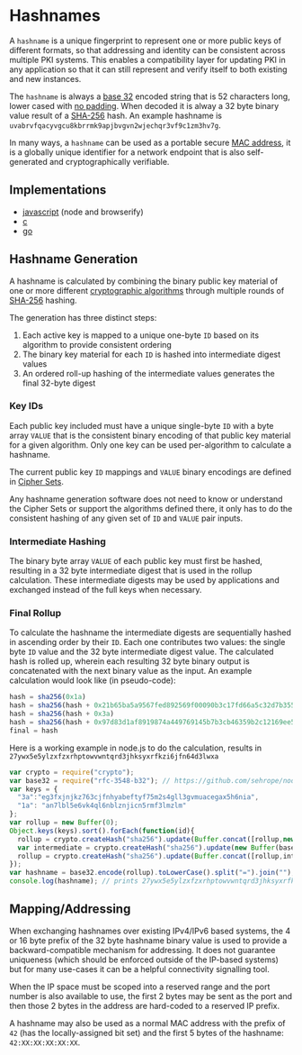 # Hashnames

A `hashname` is a unique fingerprint to represent one or more public keys of different formats, so that addressing and identity can be consistent across multiple PKI systems. This enables a compatibility layer for updating PKI in any application so that it can still represent and verify itself to both existing and new instances.

The `hashname` is always a [base 32](http://tools.ietf.org/html/rfc4648) encoded string that is 52 characters long, lower cased with [no padding](http://tools.ietf.org/html/rfc4648#section-3.2).  When decoded it is alway a 32 byte binary value result of a [SHA-256](http://en.wikipedia.org/wiki/SHA-2) hash.  An example hashname is `uvabrvfqacyvgcu8kbrrmk9apjbvgvn2wjechqr3vf9c1zm3hv7g`.

In many ways, a `hashname` can be used as a portable secure [MAC address](http://en.wikipedia.org/wiki/MAC_address), it is a globally unique identifier for a network endpoint that is also self-generated and cryptographically verifiable.

## Implementations

* [javascript](https://github.com/telehash/hashname) (node and browserify)
* [c](https://github.com/telehash/telehash-c/blob/master/src/lib/hashname.c)
* [go](https://github.com/telehash/gogotelehash/tree/master/hashname)

## Hashname Generation

A hashname is calculated by combining the binary public key material of one or more different [cryptographic algorithms](http://en.wikipedia.org/wiki/Public-key_cryptography) through multiple rounds of [SHA-256](http://en.wikipedia.org/wiki/SHA-2) hashing.  

The generation has three distinct steps:

1. Each active key is mapped to a unique one-byte `ID` based on its algorithm to provide consistent ordering
2. The binary key material for each `ID` is hashed into intermediate digest values
3. An ordered roll-up hashing of the intermediate values generates the final 32-byte digest

### Key IDs

Each public key included must have a unique single-byte `ID` with a byte array `VALUE` that is the consistent binary encoding of that public key material for a given algorithm. Only one key can be used per-algorithm to calculate a hashname.

The current public key `ID` mappings and `VALUE` binary encodings are defined in [Cipher Sets](../e3x/cs/).

Any hashname generation software does not need to know or understand the Cipher Sets or support the algorithms defined there, it only has to do the consistent hashing of any given set of `ID` and `VALUE` pair inputs.

### Intermediate Hashing

The binary byte array `VALUE` of each public key must first be hashed, resulting in a 32 byte intermediate digest that is used in the rollup calculation.  These intermediate digests may be used by applications and exchanged instead of the full keys when necessary.

### Final Rollup

To calculate the hashname the intermediate digests are sequentially hashed in ascending order by their `ID`. Each one contributes two values: the single byte `ID` value and the 32 byte intermediate digest value. The calculated hash is rolled up, wherein each resulting 32 byte binary output is concatenated with the next binary value as the input. An example calculation would look like (in pseudo-code):

```js
hash = sha256(0x1a)
hash = sha256(hash + 0x21b65ba5a9567fed892569f00090b3c17fd66a5c32d7b355940088605fa7f350)
hash = sha256(hash + 0x3a)
hash = sha256(hash + 0x97d83d1af8919874a449769145b7b3cb46359b2c12169ee53e683477bec47101)
final = hash
```

Here is a working example in node.js to do the calculation, results in `27ywx5e5ylzxfzxrhptowvwntqrd3jhksyxrfkzi6jfn64d3lwxa`

```js
var crypto = require("crypto");
var base32 = require("rfc-3548-b32"); // https://github.com/sehrope/node-rfc-3548-b32
var keys = {
  "3a":"eg3fxjnjkz763cjfnhyabeftyf75m2s4gll3gvmuacegax5h6nia",
  "1a": "an7lbl5e6vk4ql6nblznjicn5rmf3lmzlm"
};
var rollup = new Buffer(0);
Object.keys(keys).sort().forEach(function(id){
  rollup = crypto.createHash("sha256").update(Buffer.concat([rollup,new Buffer(id,"hex")])).digest();
  var intermediate = crypto.createHash("sha256").update(new Buffer(base32.decode(keys[id]),"binary")).digest();
  rollup = crypto.createHash("sha256").update(Buffer.concat([rollup,intermediate])).digest();
});
var hashname = base32.encode(rollup).toLowerCase().split("=").join(""); // normalize to lower case and remove padding
console.log(hashname); // prints 27ywx5e5ylzxfzxrhptowvwntqrd3jhksyxrfkzi6jfn64d3lwxa
```

## Mapping/Addressing

When exchanging hashnames over existing IPv4/IPv6 based systems, the 4 or 16 byte prefix of the 32 byte hashname binary value is used to provide a backward-compatible mechanism for addressing.  It does not guarantee uniqueness (which should be enforced outside of the IP-based systems) but for many use-cases it can be a helpful connectivity signalling tool.

When the IP space must be scoped into a reserved range and the port number is also available to use, the first 2 bytes may be sent as the port and then those 2 bytes in the address are hard-coded to a reserved IP prefix.

A hashname may also be used as a normal MAC address with the prefix of `42` (has the locally-assigned bit set) and the first 5 bytes of the hashname: `42:XX:XX:XX:XX:XX`.
